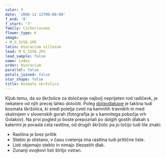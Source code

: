 ```yaml
---
color: Y
date: '2006-11-12T00:00:00'
f_end: '8'
f_start: '7'
family: Cichoriaceae
flower_type: K
image:
- M_G_3156.JPG
latin: Hieracium villosum
lead: M_G_3156.JPG
lead_sample: false
name: index
order: Hieracium
parallel: false
petals_joined: false
star_shape: false
title: Kosmata škržolica
---
```

Kljub temu, da so škržolice za določanje najbolj neprijeten rod radičevk, je nekatere od njih precej lahko določiti. Poleg [dolgodlakave](../HieraciumPilosella(DolgodlakavaSkrzolica)/si_HieraciumPilosella(DolgodlakavaSkrzolica).asp) je takšna tudi kosmata škržolica, ki sredi poletja cveti na kamnitih travnikih in med skalovjem v slovenskih gorah (fotografija je s kamnitega pobočja vrh Golakov). Na prvi pogled jo boste prepoznali po dolgih gostih dlakah s katerimi je porasla cela rastlina, od drugih škržolic pa jo ločijo tudi tile znaki:

-   Rastlina je brez pritlik
-   Steblo je olistano, v času cvetenja ima rastlina tudi pritlične liste.
-   Listi objemajo steblo in nimajo žlezastih dlak.
-   Zunanji ovojkovi listi štrlijo vstran.
